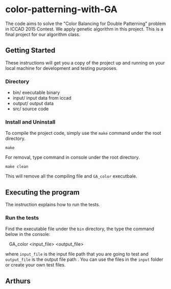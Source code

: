 # color-patterning-with-GA
The code aims to solve the "Color Balancing for Double Patterning" problem in ICCAD 2015 Contest. We apply genetic algorithm in this project. This is a final project for our algorithm class.

## Getting Started
These instructions will get you a copy of the project up and running on your local machine for development and testing purposes.

### Directory
* bin/        executable binary
* input/      input data from iccad
* output/     output data
* src/        source code

### Install and Uninstall
To compile the project code, simply use the `make` command under the root directory.
    
    make
For removal, type command in console under the root directory.
    
    make clean
    
This will remove all the compiling file and `GA_color` executbale.

## Executing the program
The instruction explains how to run the tests.

### Run the tests
Find the executable file under the `bin` directory, the type the command below in the console:
    
    GA_color <input_file> <output_file>
    
where `input_file` is the input file path that you are going to test and `output_file` is the output file path . You can use the files in the `input` folder or create your own test files. 

## Arthurs 
